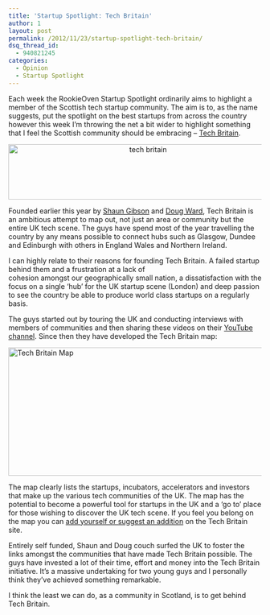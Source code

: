 ```yaml
---
title: 'Startup Spotlight: Tech Britain'
author: 1
layout: post
permalink: /2012/11/23/startup-spotlight-tech-britain/
dsq_thread_id:
  - 940821245
categories:
  - Opinion
  - Startup Spotlight
---
```

Each week the RookieOven Startup Spotlight ordinarily aims to highlight a member of the Scottish tech startup community. The aim is to, as the name suggests, put the spotlight on the best startups from across the country however this week I&#8217;m throwing the net a bit wider to highlight something that I feel the Scottish community should be embracing &#8211; [Tech Britain][1].

<p style="text-align: center;">
  <a href="http://www.rookieoven.com/wp-content/uploads/2012/11/tech-britain.png"><img class="aligncenter size-full wp-image-9811" title="tech-britain" src="http://www.rookieoven.com/wp-content/uploads/2012/11/tech-britain.png" alt="tech britain" width="540" height="110" /></a>
</p>

Founded earlier this year by [Shaun Gibson][2] and [Doug Ward][3], Tech Britain is an ambitious attempt to map out, not just an area or community but the entire UK tech scene. The guys have spend most of the year travelling the country by any means possible to connect hubs such as Glasgow, Dundee and Edinburgh with others in England Wales and Northern Ireland.

I can highly relate to their reasons for founding Tech Britain. A failed startup behind them and a frustration at a lack of cohesion amongst our geographically small nation, a dissatisfaction with the focus on a single &#8216;hub&#8217; for the UK startup scene (London) and deep passion to see the country be able to produce world class startups on a regularly basis.

The guys started out by touring the UK and conducting interviews with members of communities and then sharing these videos on their [YouTube channel][4]. Since then they have developed the Tech Britain map:

[<img class="aligncenter size-full wp-image-9821" title="tech-britain-map" src="http://www.rookieoven.com/wp-content/uploads/2012/11/tech-britain-map.png" alt="Tech Britain Map" width="540" height="255" />][5]

The map clearly lists the startups, incubators, accelerators and investors that make up the various tech communities of the UK. The map has the potential to become a powerful tool for startups in the UK and a &#8216;go to&#8217; place for those wishing to discover the UK tech scene. If you feel you belong on the map you can [add yourself or suggest an addition][6] on the Tech Britain site.

Entirely self funded, Shaun and Doug couch surfed the UK to foster the links amongst the communities that have made Tech Britain possible. The guys have invested a lot of their time, effort and money into the Tech Britain initiative. It&#8217;s a massive undertaking for two young guys and I personally think they&#8217;ve achieved something remarkable.

I think the least we can do, as a community in Scotland, is to get behind Tech Britain.

 [1]: http://techbritain.com "Tech Britain homepage"
 [2]: http://twitter.com/ShaunDBS "Shaun Gibson Twitter"
 [3]: http://twitter.com/@SimplyDoug1987 "Doug Ward Twitter"
 [4]: http://www.youtube.com/user/TechBritainTV "tech britain youtube channel"
 [5]: http://techbritain.com "Tech Britain Map"
 [6]: http://techbritain.com/login?from=add&ref=add "Add to Tech Britain map"
